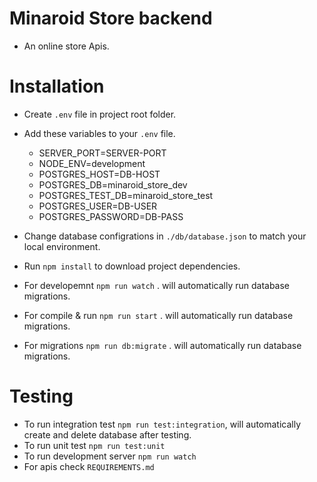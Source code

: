 Minaroid Store backend
===========================

- An online store Apis.

Installation 
===========================
- Create ````.env```` file in project root folder.
- Add these variables to your ````.env```` file.
  - SERVER_PORT=SERVER-PORT
  - NODE_ENV=development
  - POSTGRES_HOST=DB-HOST
  - POSTGRES_DB=minaroid_store_dev
  - POSTGRES_TEST_DB=minaroid_store_test
  - POSTGRES_USER=DB-USER
  - POSTGRES_PASSWORD=DB-PASS

- Change database configrations in ````./db/database.json```` to match your local environment.
- Run ````npm install```` to download project dependencies. 
- For developemnt ````npm run watch```` . will automatically run database migrations.
- For compile & run  ````npm run start```` .  will automatically run database migrations.
- For migrations  ````npm run db:migrate```` .  will automatically run database migrations.

Testing
===========================
- To run integration test ````npm run test:integration````, will automatically create and delete database after testing.
- To run unit test ````npm run test:unit````
- To run development server ````npm run watch````
- For apis check ````REQUIREMENTS.md````

